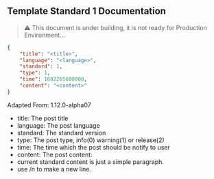 ## Template Standard 1 Documentation

> ⚠️ This document is under building, it is not ready for Production Environment...

```json
{
    "title": "<title>",
    "language": "<language>",
    "standard": 1,
    "type": 1,
    "time": 1682265600000,
    "content": "<content>"
}
```

Adapted From: 1.12.0-alpha07

- title: The post title
- language: The post language
- standard: The standard version
- type: The post type, info(0) warning(1) or release(2)
- time: The time which the post should be notify to user
- content: The post content:
 - current standard content is just a simple paragraph.
 - use /n to make a new line.

